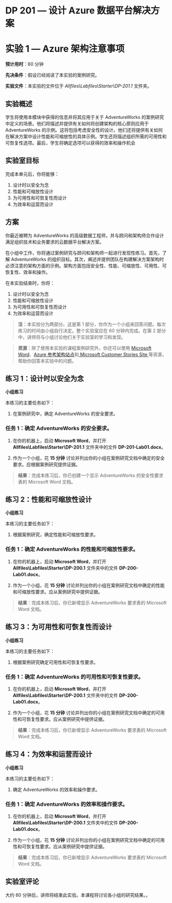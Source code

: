 ﻿---
lab:
    title: 'Azure 架构注意事项'
    module: '模块 1:Azure 架构注意事项'
---

# DP 201 — 设计 Azure 数据平台解决方案
# 实验 1 — Azure 架构注意事项

**预计用时**：60 分钟

**先决条件**：假设已经阅读了本实验的案例研究。

**实验文件**：本实验的文件位于 _Allfiles\Labfiles\Starter\DP-201.1_ 文件夹。

## 实验概述

学生将使用本模块中获得的信息并将其应用于关于 AdventureWorks 的案例研究中定义的场景。他们将描述并提供有关如何将创建架构的核心原则应用于 AdventureWorks 的示例。这将包括考虑安全性的设计。他们还将提供有关如何在解决方案中设计性能和可缩放性的具体示例。学生还将描述组织所需的可用性和可恢复性选项。最后，学生将确定选项可以获得的效率和操作机会

## 实验室目标
  
完成本单元后，你将能够：

1. 设计时以安全为念
2. 性能和可缩放性设计
3. 为可用性和可恢复性而设计
4. 为效率和运营而设计

## 方案
  
你最近被聘为 AdventureWorks 的高级数据工程师，并与顾问和架构师合作设计满足组织技术和业务要求的云数据平台解决方案。

在小组中工作，你将通过案例研究与顾问和架构师一起进行发现性练习。首先，了解 AdventureWorks 的组织目标。其次，阐述并提供团队在构建解决方案架构时必须注意的架构方面的示例。架构方面包括安全性、性能、可缩放性、可用性、可恢复性、效率和操作。

在本实验结束时，你将：

1. 设计时以安全为念
2. 性能和可缩放性设计
3. 为可用性和可恢复性而设计
4. 为效率和运营而设计

>**注**：本实验分为两部分。这是第 1 部分，你作为一个小组来回答问题。每次练习的时间由小组自行决定。整个实验室应在 60 分钟内完成。在第 2 部分中，讲师将与小组讨论他们关于实验室的学习和发现。

>**资源**：除了使用本实验的课程案例研究外，你还可以使用 [Microsoft Word](https://docs.microsoft.com)、[Azure 参考架构站点](https://docs.microsoft.com/en-us/azure/architecture/reference-architectures/)和[ Microsoft Customer Stories Site ](https://customers.microsoft.com/)等资源，帮助你回答本实验中的问题。 

## 练习 1：设计时以安全为念

**小组练习**
  
本练习的主要任务如下：

1. 在案例研究中，确定 AdventureWorks 的安全要求。

### 任务 1：确定 AdventureWorks 的安全要求。

1. 在你的机器上，启动 **Microsoft Word**，并打开 **Allfiles\Labfiles\Starter\DP-201.1** 文件夹中的文件 **DP-201-Lab01.docx**。

1. 作为一个小组，花 **15 分钟** 讨论并列出你的小组在案例研究文档中确定的安全要求。应根据案例研究提供证据。

> **结果**：完成本练习后，你已创建一个显示 AdventureWorks 的安全性要求表的 Microsoft Word 文档。

## 练习 2：性能和可缩放性设计
  
**小组练习**
  
本练习的主要任务如下：

1. 根据案例研究，确定性能和可缩放性要求。

### 任务 1：确定 AdventureWorks 的性能和可缩放性要求。

1. 在你的机器上，启动 **Microsoft Word**，并打开 **Allfiles\Labfiles\Starter\DP-200.1** 文件夹中的文件 **DP-200-Lab01.docx**。

1. 作为一个小组，花 **15 分钟** 讨论并列出你的小组在案例研究文档中确定的性能和可缩放性要求。应从案例研究中提供证据。

> **结果**：完成本练习后，你已新增显示 AdventureWorks 要求表的 Microsoft Word 文档。

## 练习 3：为可用性和可恢复性而设计
  
**小组练习**
  
本练习的主要任务如下：

1. 根据案例研究确定可用性和可恢复性要求。

### 任务 1：确定 AdventureWorks 的可用性和可恢复性要求。

1. 在你的机器上，启动 **Microsoft Word**，并打开 **Allfiles\Labfiles\Starter\DP-200.1** 文件夹中的文件 **DP-200-Lab01.docx**。

1. 作为一个小组，花 **15 分钟** 讨论并列出你的小组在案例研究文档中确定的可用性和可恢复性要求。应从案例研究中提供证据。

> **结果**：完成本练习后，你已新增显示 AdventureWorks 要求表的 Microsoft Word 文档。

## 练习 4：为效率和运营而设计
  
**小组练习**
  
本练习的主要任务如下：

1. 确定 AdventureWorks 的效率和操作要求。

### 任务 1：确定 AdventureWorks 的效率和操作要求。

1. 在你的机器上，启动 **Microsoft Word**，并打开 **Allfiles\Labfiles\Starter\DP-200.1** 文件夹中的文件 **DP-200-Lab01.docx**。

1. 作为一个小组，花 **15 分钟** 讨论并列出你的小组在案例研究文档中确定的可用性和可恢复性要求。应从案例研究中提供证据。

> **结果**：完成本练习后，你已新增显示 AdventureWorks 要求表的 Microsoft Word 文档。

## 实验室评论

大约 60 分钟后，讲师将结束此实验。本课程将讨论各小组的研究结果。。